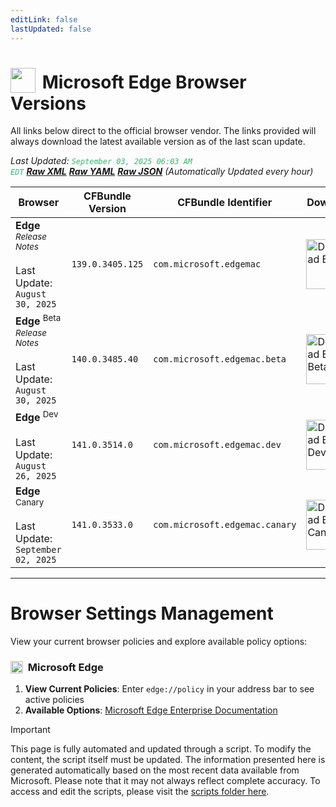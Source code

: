 ```yaml
---
editLink: false
lastUpdated: false
---
```


# <img src="/images/edge.png" style="height: 40px; display: inline-block; margin-right: 4px; vertical-align: text-bottom;"> Microsoft Edge Browser Versions

<span class="extra-small">All links below direct to the official browser vendor. The links provided will always download the latest available version as of the last scan update.</span>

<span class="extra-small">_Last Updated: <code style="color : mediumseagreen">September 03, 2025 06:03 AM EDT</code> [**_Raw XML_**](https://github.com/cocopuff2u/BOFA/blob/main/latest_edge_files/edge_latest_versions.xml) [**_Raw YAML_**](https://github.com/cocopuff2u/BOFA/blob/main/latest_edge_files/edge_latest_versions.yaml) [**_Raw JSON_**](https://github.com/cocopuff2u/BOFA/blob/main/latest_edge_files/edge_latest_versions.json) (Automatically Updated every hour)_</span>

| **Browser** | **CFBundle Version** | **CFBundle Identifier** | **Download** |
|------------|-------------------|---------------------|------------|
| **Edge** <br><a href="https://learn.microsoft.com/en-us/deployedge/microsoft-edge-relnote-stable-channel" style="text-decoration: none;"><small>_Release Notes_</small></a> <br><br>Last Update:<br>`August 30, 2025` | `139.0.3405.125` | `com.microsoft.edgemac` | <a href="https://msedge.sf.dl.delivery.mp.microsoft.com/filestreamingservice/files/213af808-089e-4cb4-b2ac-5f03a3f94766/MicrosoftEdge-139.0.3405.125.pkg"><img src="/images/edge.png" alt="Download Edge" width="80"></a> |
| **Edge** <sup>Beta</sup> <br><a href="https://learn.microsoft.com/en-us/deployedge/microsoft-edge-relnote-beta-channel" style="text-decoration: none;"><small>_Release Notes_</small></a> <br><br>Last Update:<br>`August 30, 2025` | `140.0.3485.40` | `com.microsoft.edgemac.beta` | <a href="https://msedge.sf.dl.delivery.mp.microsoft.com/filestreamingservice/files/81e6286b-f91b-4019-a941-e0438ab04af1/MicrosoftEdgeBeta-140.0.3485.40.pkg"><img src="/images/edge_beta.png" alt="Download Edge Beta" width="80"></a> |
| **Edge** <sup>Dev</sup> <br><br>Last Update:<br>`August 26, 2025` | `141.0.3514.0` | `com.microsoft.edgemac.dev` | <a href="https://msedge.sf.dl.delivery.mp.microsoft.com/filestreamingservice/files/2b8c164c-9260-45e7-a36d-dab2ee044b82/MicrosoftEdgeDev-141.0.3514.0.pkg"><img src="/images/edge_dev.png" alt="Download Edge Dev" width="80"></a> |
| **Edge** <sup>Canary</sup> <br><br>Last Update:<br>`September 02, 2025` | `141.0.3533.0` | `com.microsoft.edgemac.canary` | <a href="https://msedge.sf.dl.delivery.mp.microsoft.com/filestreamingservice/files/ad8d2eac-18ee-408c-a044-0380ceda90e4/MicrosoftEdgeCanary-141.0.3533.0.pkg"><img src="/images/edge_canary.png" alt="Download Edge Canary" width="80"></a> |

---

# Browser Settings Management

View your current browser policies and explore available policy options:

### <img src="/images/edge.png" style="height: 20px; display: inline-block; margin-right: 4px; vertical-align: text-bottom;"> Microsoft Edge
1. **View Current Policies**: Enter `edge://policy` in your address bar to see active policies
2. **Available Options**: [Microsoft Edge Enterprise Documentation](https://learn.microsoft.com/en-us/deployedge/microsoft-edge-policies)

> [!IMPORTANT]
> This page is fully automated and updated through a script. To modify the content, the script itself must be updated. The information presented here is generated automatically based on the most recent data available from Microsoft. Please note that it may not always reflect complete accuracy. To access and edit the scripts, please visit the [scripts folder here](https://github.com/cocopuff2u/MOFA_WEBSITE/tree/main/update_readme_scripts).

